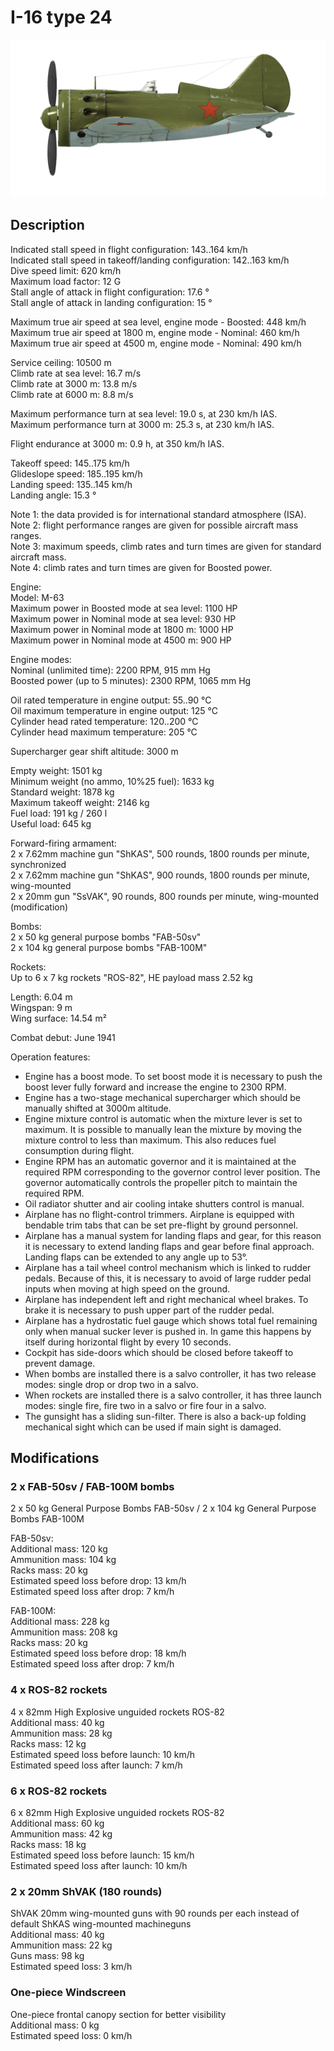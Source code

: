 # I-16 type 24  
  
![i16t24](../images/i16t24.png)  
  
## Description  
  
Indicated stall speed in flight configuration: 143..164 km/h  
Indicated stall speed in takeoff/landing configuration: 142..163 km/h  
Dive speed limit: 620 km/h  
Maximum load factor: 12 G  
Stall angle of attack in flight configuration: 17.6 °  
Stall angle of attack in landing configuration: 15 °  
  
Maximum true air speed at sea level, engine mode - Boosted: 448 km/h  
Maximum true air speed at 1800 m, engine mode - Nominal: 460 km/h  
Maximum true air speed at 4500 m, engine mode - Nominal: 490 km/h  
  
Service ceiling: 10500 m  
Climb rate at sea level: 16.7 m/s  
Climb rate at 3000 m: 13.8 m/s  
Climb rate at 6000 m: 8.8 m/s  
  
Maximum performance turn at sea level: 19.0 s, at 230 km/h IAS.  
Maximum performance turn at 3000 m: 25.3 s, at 230 km/h IAS.  
  
Flight endurance at 3000 m: 0.9 h, at 350 km/h IAS.  
  
Takeoff speed: 145..175 km/h  
Glideslope speed: 185..195 km/h  
Landing speed: 135..145 km/h  
Landing angle: 15.3 °  
  
Note 1: the data provided is for international standard atmosphere (ISA).  
Note 2: flight performance ranges are given for possible aircraft mass ranges.  
Note 3: maximum speeds, climb rates and turn times are given for standard aircraft mass.  
Note 4: climb rates and turn times are given for Boosted power.  
  
Engine:  
Model: M-63  
Maximum power in Boosted mode at sea level: 1100 HP  
Maximum power in Nominal mode at sea level: 930 HP  
Maximum power in Nominal mode at 1800 m: 1000 HP  
Maximum power in Nominal mode at 4500 m: 900 HP  
  
Engine modes:  
Nominal (unlimited time): 2200 RPM, 915 mm Hg  
Boosted power (up to 5 minutes): 2300 RPM, 1065 mm Hg  
  
Oil rated temperature in engine output: 55..90 °C  
Oil maximum temperature in engine output: 125 °C  
Cylinder head rated temperature: 120..200 °C  
Cylinder head maximum temperature: 205 °C  
  
Supercharger gear shift altitude: 3000 m  
  
Empty weight: 1501 kg  
Minimum weight (no ammo, 10%25 fuel): 1633 kg  
Standard weight: 1878 kg  
Maximum takeoff weight: 2146 kg  
Fuel load: 191 kg / 260 l  
Useful load: 645 kg  
  
Forward-firing armament:  
2 x 7.62mm machine gun "ShKAS", 500 rounds, 1800 rounds per minute, synchronized  
2 x 7.62mm machine gun "ShKAS", 900 rounds, 1800 rounds per minute, wing-mounted  
2 x 20mm gun "SsVAK", 90 rounds, 800 rounds per minute, wing-mounted (modification)  
  
Bombs:  
2 x 50 kg general purpose bombs "FAB-50sv"  
2 x 104 kg general purpose bombs "FAB-100M"  
  
Rockets:  
Up to 6 x 7 kg rockets "ROS-82", HE payload mass 2.52 kg  
  
Length: 6.04 m  
Wingspan: 9 m  
Wing surface: 14.54 m²  
  
Combat debut: June 1941  
  
Operation features:  
- Engine has a boost mode. To set boost mode it is necessary to push the boost lever fully forward and increase the engine to 2300 RPM.  
- Engine has a two-stage mechanical supercharger which should be manually shifted at 3000m altitude.  
- Engine mixture control is automatic when the mixture lever is set to maximum. It is possible to manually lean the mixture by moving the mixture control to less than maximum. This also reduces fuel consumption during flight.  
- Engine RPM has an automatic governor and it is maintained at the required RPM corresponding to the governor control lever position. The governor automatically controls the propeller pitch to maintain the required RPM.  
- Oil radiator shutter and air cooling intake shutters control is manual.  
- Airplane has no flight-control trimmers. Airplane is equipped with bendable trim tabs that can be set pre-flight by ground personnel.  
- Airplane has a manual system for landing flaps and gear, for this reason it is necessary to extend landing flaps and gear before final approach. Landing flaps can be extended to any angle up to 53°.  
- Airplane has a tail wheel control mechanism which is linked to rudder pedals. Because of this, it is necessary to avoid of large rudder pedal inputs when moving at high speed on the ground.  
- Airplane has independent left and right mechanical wheel brakes. To brake it is necessary to push upper part of the rudder pedal.  
- Airplane has a hydrostatic fuel gauge which shows total fuel remaining only when manual sucker lever is pushed in. In game this happens by itself during horizontal flight by every 10 seconds.  
- Cockpit has side-doors which should be closed before takeoff to prevent damage.  
- When bombs are installed there is a salvo controller, it has two release modes: single drop or drop two in a salvo.  
- When rockets are installed there is a salvo controller, it has three launch modes: single fire, fire two in a salvo or fire four in a salvo.  
- The gunsight has a sliding sun-filter. There is also a back-up folding mechanical sight which can be used if main sight is damaged.  
  
## Modifications  
  
  
### 2 x FAB-50sv / FAB-100M bombs  
  
2 x 50 kg General Purpose Bombs FAB-50sv / 2 x 104 kg General Purpose Bombs FAB-100M  
  
FAB-50sv:  
Additional mass: 120 kg  
Ammunition mass: 104 kg  
Racks mass: 20 kg  
Estimated speed loss before drop: 13 km/h  
Estimated speed loss after drop: 7 km/h  
  
FAB-100M:  
Additional mass: 228 kg  
Ammunition mass: 208 kg  
Racks mass: 20 kg  
Estimated speed loss before drop: 18 km/h  
Estimated speed loss after drop: 7 km/h  ﻿
  
### 4 x ROS-82 rockets  
  
4 x 82mm High Explosive unguided rockets ROS-82  
Additional mass: 40 kg  
Ammunition mass: 28 kg  
Racks mass: 12 kg  
Estimated speed loss before launch: 10 km/h  
Estimated speed loss after launch: 7 km/h  ﻿
  
### 6 x ROS-82 rockets  
  
6 x 82mm High Explosive unguided rockets ROS-82  
Additional mass: 60 kg  
Ammunition mass: 42 kg  
Racks mass: 18 kg  
Estimated speed loss before launch: 15 km/h  
Estimated speed loss after launch: 10 km/h  
  
### 2 x 20mm ShVAK (180 rounds)  
  
ShVAK 20mm wing-mounted guns with 90 rounds per each instead of default ShKAS wing-mounted machineguns  
Additional mass: 40 kg  
Ammunition mass: 22 kg  
Guns mass: 98 kg  
Estimated speed loss: 3 km/h  
  
### One-piece Windscreen  
  
One-piece frontal canopy section for better visibility  
Additional mass: 0 kg  
Estimated speed loss: 0 km/h  
